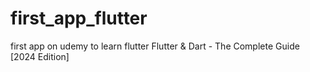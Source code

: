 # first_app_flutter
first app on udemy to learn flutter
Flutter & Dart - The Complete Guide [2024 Edition]
